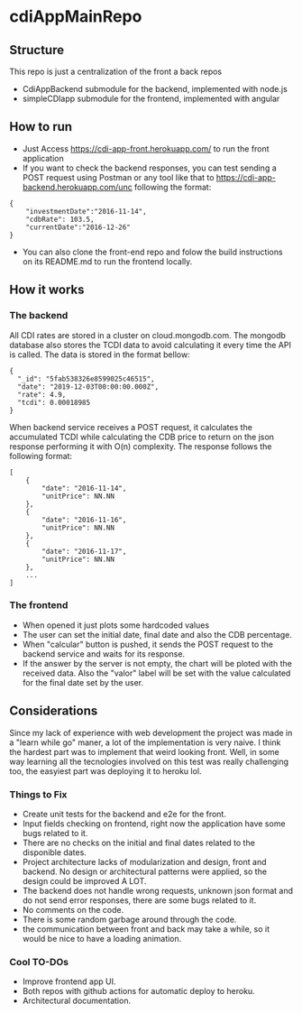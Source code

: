 # cdiAppMainRepo

## Structure

This repo is just a centralization of the front a back repos
- CdiAppBackend submodule for the backend, implemented with node.js
- simpleCDIapp submodule for the frontend, implemented with angular

## How to run 

- Just Access https://cdi-app-front.herokuapp.com/ to run the front application
- If you want to check the backend responses, you can test sending a POST request using Postman or any tool like that to https://cdi-app-backend.herokuapp.com/unc following the format:
```
{
    "investmentDate":"2016-11-14",
    "cdbRate": 103.5,
    "currentDate":"2016-12-26"
}
```
- You can also clone the front-end repo and folow the build instructions on its README.md to run the frontend locally.

## How it works

### The backend
All CDI rates are stored in a cluster on cloud.mongodb.com. The mongodb database also stores the TCDI data to avoid calculating it every time the API is called. The data is stored in the format bellow:

```
{
  "_id": "5fab538326e8599025c46515",
  "date": "2019-12-03T00:00:00.000Z",
  "rate": 4.9,
  "tcdi": 0.00018985
}
``` 

When backend service receives a POST request, it calculates the accumulated TCDI while calculating the CDB price to return on the json response performing it with O(n) complexity. The response follows the following format:

```
[
    {
        "date": "2016-11-14",
        "unitPrice": NN.NN
    },
    {
        "date": "2016-11-16",
        "unitPrice": NN.NN
    },
    {
        "date": "2016-11-17",
        "unitPrice": NN.NN
    },
    ...
]
```


### The frontend

- When opened it just plots some hardcoded values
- The user can set the initial date, final date and also the CDB percentage.
- When "calcular" button is pushed, it sends the POST request to the backend service and waits for its response.
- If the answer by the server is not empty, the chart will be ploted with the received data. Also the "valor" label will be set with the value calculated for the final date set by the user.


## Considerations

Since my lack of experience with web development the project was made in a "learn while go" maner, a lot of the implementation is very naive. I think the hardest part was to implement that weird looking front. Well, in some way learning all the tecnologies involved on this test was really challenging too, the easyiest part was deploying it to heroku lol.


### Things to Fix

- Create unit tests for the backend and e2e for the front.
- Input fields checking on frontend, right now the application have some bugs related to it.
- There are no checks on the initial and final dates related to the disponible dates.
- Project architecture lacks of modularization and design, front and backend. No design or architectural patterns were applied, so the design could be improved A LOT.
- The backend does not handle wrong requests, unknown json format and do not send error responses, there are some bugs related to it.
- No comments on the code.
- There is some random garbage around through the code.
- the communication between front and back may take a while, so it would be nice to have a loading animation.

### Cool TO-DOs
- Improve frontend app UI.
- Both repos with github actions for automatic deploy to heroku.
- Architectural documentation.




